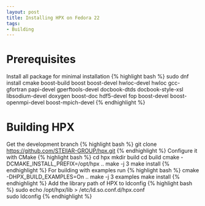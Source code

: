 ```yaml
---
layout: post
title: Installing HPX on Fedora 22
tags:
- Building
---
```

Prerequisites
=====
Install all package for minimal installation
{% highlight bash %}
sudo dnf install cmake boost-build boost boost-devel hwloc-devel hwloc gcc-gfortran papi-devel gperftools-devel docbook-dtds docbook-style-xsl libsodium-devel doxygen boost-doc hdf5-devel fop boost-devel boost-openmpi-devel boost-mpich-devel 
{% endhighlight %}

Building HPX
=====
Get the development branch
{% highlight bash  %}
git clone https://github.com/STEllAR-GROUP/hpx.git
{% endhighlight %}
Configure it with CMake
{% highlight bash  %}
cd hpx
mkdir build
cd build
cmake -DCMAKE_INSTALL_PREFIX=/opt/hpx ..
make -j 3
make install
{% endhighlight %}
For building with examples run 
{% highlight bash  %}
cmake -DHPX_BUILD_EXAMPLES=On ..
make -j 3 examples
make install
{% endhighlight %}
Add the library path of HPX to ldconfig
{% highlight bash  %}
sudo echo /opt/hpx/lib > /etc/ld.so.conf.d/hpx.conf  
sudo ldconfig
{% endhighlight %}

